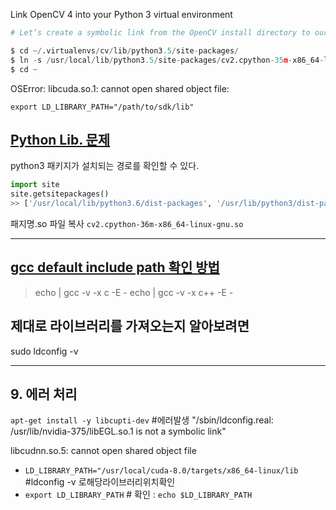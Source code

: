 Link OpenCV 4 into your Python 3 virtual environment 

```python 
# Let’s create a symbolic link from the OpenCV install directory to our virtual environment:

$ cd ~/.virtualenvs/cv/lib/python3.5/site-packages/
$ ln -s /usr/local/lib/python3.5/site-packages/cv2.cpython-35m-x86_64-linux-gnu.so cv2.so
$ cd ~
```

OSError: libcuda.so.1: cannot open shared object file:

`export LD_LIBRARY_PATH="/path/to/sdk/lib"`



## [Python Lib. 문제 ](https://ssaru.github.io/tip/2019/04/11/opencv_with_virtualenv.html?fbclid=IwAR38eKCpyR_dG9MbpxG5eKsoQwlV9uDuPPDQKPuUy9LWyjRX2CydveEnGcY)

python3 패키지가 설치되는 경로를 확인할 수 있다.

```python
import site
site.getsitepackages()
>> ['/usr/local/lib/python3.6/dist-packages', '/usr/lib/python3/dist-packages', '/usr/lib/python3.6/dist-packages']

```

패지명.so 파일 복사 `cv2.cpython-36m-x86_64-linux-gnu.so`



---


## [gcc default include path 확인 방법](http://jinyongjeong.github.io/2016/06/06/gcc_default_include_path_confirm/)
> echo | gcc -v -x c -E - 
> echo | gcc -v -x c++ -E - 


## 제대로 라이브러리를 가져오는지 알아보려면

sudo ldconfig -v

---

## 9. 에러 처리 
`apt-get install -y libcupti-dev`  #에러발생 "/sbin/ldconfig.real: /usr/lib/nvidia-375/libEGL.so.1 is not a symbolic link"

libcudnn.so.5: cannot open shared object file 
- `LD_LIBRARY_PATH="/usr/local/cuda-8.0/targets/x86_64-linux/lib` #ldconfig -v 로해당라이브러리위치확인
- `export LD_LIBRARY_PATH` # 확인 : `echo $LD_LIBRARY_PATH`

